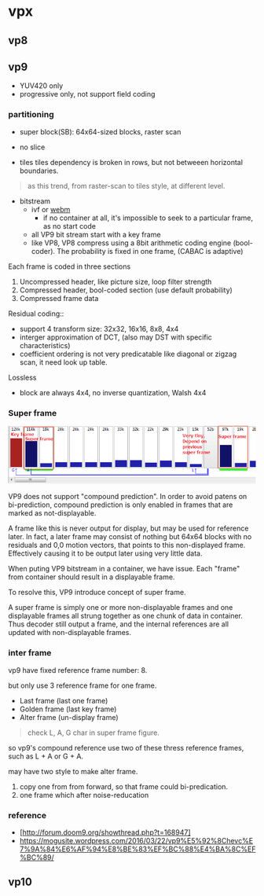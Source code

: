 # vpx
## vp8
## vp9
- YUV420 only
- progressive only, not support field coding

### partitioning
- super block(SB): 64x64-sized blocks, raster scan

- no slice
- tiles
    tiles dependency is broken in rows, but not betweeen horizontal boundaries.

> as this trend, from raster-scan to tiles style, at different level.

- bitstream
    - ivf or [webm](mkv.wiki)
        - if no container at all, it's impossible to seek to a particular frame, as no start code
    - all VP9 bit stream start with a key frame
    - like VP8, VP8 compress using a 8bit arithmetic coding engine (bool-coder). The probability is fixed in one frame, (CABAC is adaptive)

Each frame is coded in three sections

1. Uncompressed header, like picture size, loop filter strength
1. Compressed header, bool-coded section (use default probability)
1. Compressed frame data

Residual coding::

- support 4 transform size: 32x32, 16x16, 8x8, 4x4
- interger approximation of DCT, (also may DST with specific characteristics)
- coefficient ordering is not very predicatable like diagonal or zigzag scan, it need look up table.

Lossless

- block are always 4x4, no inverse quantization, Walsh 4x4

### Super frame

![super frame](img/super_frame.png)

VP9 does not support "compound prediction". In order to avoid patens on bi-prediction, compound prediction is only enabled in frames that are marked as not-displayable.

A frame like this is never output for display, but may be used for reference later. In fact, a later frame may consist of nothing but 64x64 blocks  with no residuals and 0,0 motion vectors, that points to this non-displayed frame. Effectively causing it to be output later using very little data.

When puting VP9 bitstream in a container, we have issue. Each "frame" from container should result in a displayable frame.

To resolve this, VP9 introduce concept of super frame.

A super frame is simply one or more non-displayable frames and one displayable frames all strung together as one chunk of data in container. Thus decoder still output a frame, and the internal references are all updated with non-displayable frames.

### inter frame

vp9 have fixed reference frame number: 8.

but only use 3 reference frame for one frame.

- Last frame (last one frame)
- Golden frame (last key frame)
- Alter frame (un-display frame)

> check L, A, G char in super frame figure.

so vp9's compound reference use two of these thress reference frames, such as L + A or G + A.

may have two style to make alter frame.

1. copy one from from forward, so that frame could bi-predication.
1. one frame which after noise-reducation

### reference
- [http://forum.doom9.org/showthread.php?t=168947]
- https://mogusite.wordpress.com/2016/03/22/vp9%E5%92%8Chevc%E7%9A%84%E6%AF%94%E8%BE%83%EF%BC%88%E4%BA%8C%EF%BC%89/

## vp10
